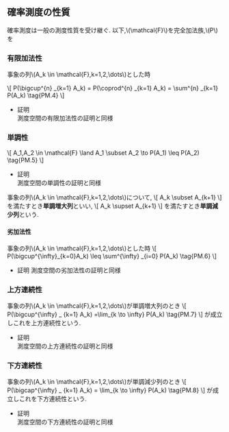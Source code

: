 ## 確率測度の性質
確率測度は一般の測度性質を受け継ぐ.
以下,\\(\mathcal{F}\\)を完全加法族,\\(P\\)を

### 有限加法性
事象の列\\(A_k \in \mathcal{F},k=1,2,\dots\\)とした時

\\[
	P(\bigcup^{n} _{k=1} A_k) = P(\coprod^{n} _{k=1} A_k) = \sum^{n} _{k=1} P(A_k) \tag{PM.4}
\\]

- 証明  
  測度空間の有限加法性の証明と同様

### 単調性
  \\[
  A_1,A_2 \in \mathcal{F} \land A_1 \subset A_2 \to P(A_1) \leq P(A_2) \tag{PM.5}
  \\]
  - 証明  
    測度空間の単調性の証明と同様

事象の列\\(A_k \in \mathcal{F},k=1,2,\dots\\)について,
\\[
  A_k \subset A_{k+1}
\\]
を満たすとき**単調増大列**といい,
\\[
  A_k \supset A_{k+1}
\\]
を満たすとき**単調減少列**という.

#### 劣加法性
事象の列\\(A_k \in \mathcal{F},k=1,2,\dots\\)とした時
\\[
	P(\bigcup^{\infty}_{k=0}A_k) \leq \sum^{\infty} _{i=0} P(A_k) \tag{PM.6}
\\]
- 証明
  測度空間の劣加法性の証明と同様


### 上方連続性
事象の列\\(A_k \in \mathcal{F},k=1,2,\dots\\)が単調増大列のとき
\\[
P(\bigcup^{\infty} _ {k=1} A_k) =\lim_{k \to \infty} P(A_k) \tag{PM.7}
\\]
が成立しこれを上方連続性という.

- 証明  
  測度空間の上方連続性の証明と同様

### 下方連続性
事象の列\\(A_k \in \mathcal{F},k=1,2,\dots\\)が単調減少列のとき
\\[
P(\bigcap^{\infty} _ {k=1} A_k) = \lim_{k \to \infty} P(A_k) \tag{PM.8}
\\]
が成立しこれを下方連続性という.

- 証明  
  測度空間の下方連続性の証明と同様
